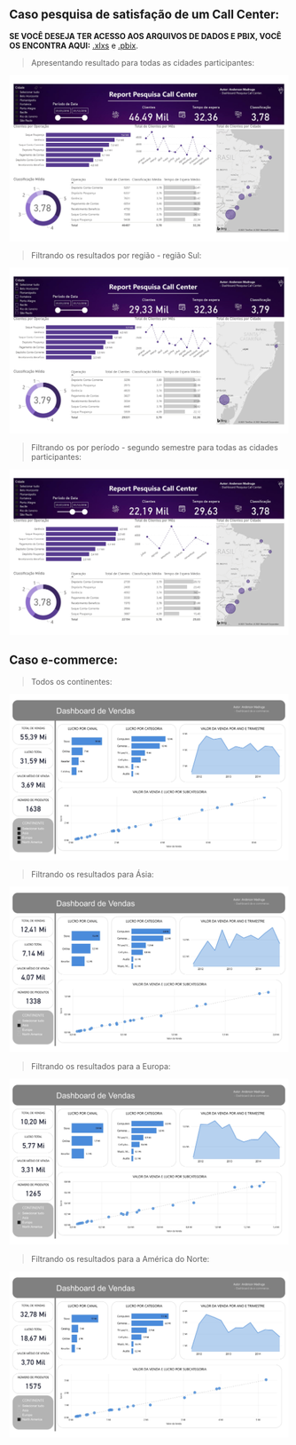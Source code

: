 ## Caso pesquisa de satisfação de um Call Center:

**SE VOCÊ DESEJA TER ACESSO AOS ARQUIVOS DE DADOS E PBIX, VOCÊ OS ENCONTRA AQUI:** [.xlxs](https://github.com/devmadruga/power_bi/blob/main/caso_loja/bd_loja.xlsx) e [.pbix](https://github.com/devmadruga/power_bi/blob/main/caso_loja/bi_loja.pbix). 

> Apresentando resultado para todas as cidades participantes:

![Image](bi_call_center_todas_cidades.jpg)

> Filtrando os resultados por região - região Sul:

![Image](bi_call_center_regiao_sul.jpg)

> Filtrando os por período - segundo semestre para todas as cidades participantes:

![Image](bi_call_center_todas_cidade_segundo_semestre.jpg)

## Caso e-commerce:

> Todos os continentes:

![Image](bi_loja_todos_continentes.jpg)

> Filtrando os resultados para Ásia:

![Image](bi_loja_asia.jpg)

> Filtrando os resultados para a Europa:

![Image](bi_loja_europa.jpg)

> Filtrando os resultados para a América do Norte:

![Image](bi_loja_america_norte.jpg)

